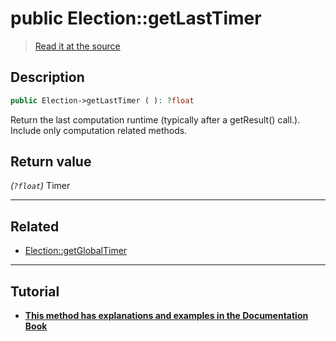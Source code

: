 # public Election::getLastTimer

> [Read it at the source](https://github.com/julien-boudry/Condorcet/blob/master/src/Election.php#L239)

## Description    

```php
public Election->getLastTimer ( ): ?float
```

Return the last computation runtime (typically after a getResult() call.). Include only computation related methods.


## Return value   

*(`?float`)* Timer


---------------------------------------

## Related

* [Election::getGlobalTimer](/Docs/api-reference/Election%20Class/Election--getGlobalTimer.md)    

---------------------------------------

## Tutorial

* **[This method has explanations and examples in the Documentation Book](https://docs.condorcet.io/book/3.AsPhpLibrary/8.GoFurther/3.TimerBenchMarking)**    
